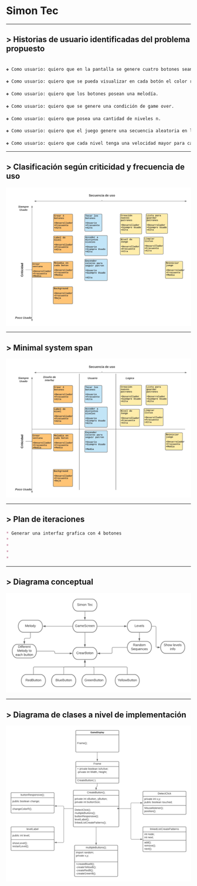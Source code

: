 # Simon Tec


***
## > Historias de usuario identificadas del problema propuesto
```markdown

❖ Como usuario: quiero que en la pantalla se genere cuatro botones sean de colores distintos.

❖ Como usuario: quiero que se pueda visualizar en cada botón el color rojo, verde, amarillo y azul.

❖ Como usuario: quiero que los botones posean una melodía.

❖ Como usuario: quiero que se genere una condición de game over.

❖ Como usuario: quiero que posea una cantidad de niveles n.

❖ Como usuario: quiero que el juego genere una secuencia aleatoria en los botones.

❖ Como usuario: quiero que cada nivel tenga una velocidad mayor para cada secuencia.
```


***
## > Clasificación según criticidad y frecuencia de uso
![imagen de criticidad](plan/criticidad_1.png)


***
## > Minimal system span
![Imagen de minimal span](plan/spanM_1.png)


***
## > Plan de iteraciones
```markdown
* Generar una interfaz grafica con 4 botones
* 
* 
* 
* 
```

***
## > Diagrama conceptual
![Imagen de Conceptual](plan/conceptual_1.png)

***
## > Diagrama de clases a nivel de implementación 
![Imagen de class](plan/classSimon_1.png)
